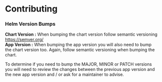 # Contributing

### Helm Version Bumps

**Chart Version :** When bumping the chart version follow semantic versioning https://semver.org/<br />
**App Version :** When bumping the app version you will also need to bump the chart version too. Again, follow semantic versioning when bumping the chart.

To determine if you need to bump the MAJOR, MINOR or PATCH versions you will need to review the changes between the previous app version and the new app version and / or ask for a maintainer to advise.
